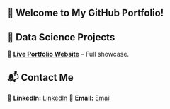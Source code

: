 ## 👋 Welcome to My GitHub Portfolio!

## 🚀 Data Science Projects   
🔹 **[Live Portfolio Website](https://fachapuis.github.io/portfolio/)** – Full showcase.  

## 📬 Contact Me 
💼 **LinkedIn:** [LinkedIn](https://www.linkedin.com/in/fabiano-chapuis-de-oliveira/)
📧 **Email:** [Email](mailto:fabiano.chapuis@gmail.com)
